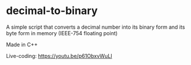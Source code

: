 # decimal-to-binary
A simple script that converts a decimal number into its binary form and its byte form in memory (IEEE-754 floating point)

Made in C++

Live-coding: https://youtu.be/p61ObxvWuLI


